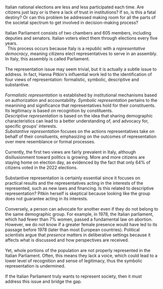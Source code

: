 
Italian national elections are less and less participated each time. Are citizens just lazy or is there a lack of trust in institutions? If so, is this a fatal destiny? Or can this problem be addressed making room for all the parts of the societal spectrum to get involved in decision-making process?
&nbsp;  
&nbsp;  
Italian Parliament consists of two chambers and 605 members, including deputies and senators. Italian voters elect them through elections every five years.
&nbsp;  
&nbsp;
This process occurs because Italy is a republic with a _representative democracy_, meaning citizens elect representatives to serve in an assembly. In Italy, this 
assembly is called Parliament.
&nbsp;  
&nbsp;  
The representation issue may seem trivial, but it is actually a subtle issue to address. In fact, Hanna Pitkin's influential work led to the identification of four views of representation: formalistic, symbolic, descriptive and substantive. 
&nbsp;  
&nbsp;  
_Formalistic representation_ is established by institutional mechanisms based on authorization and accountability. 
_Symbolic representation_ pertains to the meanining and significance that representatives hold for their constituents. Its legitimacy is based on recognition by constituents. 
&nbsp;  
_Descriptive representation_ is based on the idea that sharing demographic characteristics can lead to a better understanding of, and advocacy for, specific groups' interests. 
&nbsp;  
_Substantive representation_ focuses on the actions representatives take on behalf of their consituents, emphasizing on the outcomes of representation over mere resemblance or formal processes. 
&nbsp;  
&nbsp;  
Currently, the first two views are fairly prevalent in Italy, although disillusionment toward politics is growing. More and more citizens are staying home on election day, as evidenced by the fact that only 64% of citizens voted in the 2022 elections. 
&nbsp;  
&nbsp;  
Substantive representation is certainly essential since it focuses on practical results and the representatives acting in the interests of the represented, such as new laws and financing. Is this related to descriptive representation? Pitkin herself is skeptical because looking like the group does not guarantee acting in its interests. 
&nbsp;  
&nbsp;  
Conversely, a person can advocate for another even if they do not belong to the same demographic group. For example, in 1978, the Italian parliament, which had fewer than 7% women, passed a fundamental law on abortion. However, we do not know if a greater female presence would have led to its passage before 1978 (later than most European countries). Political scientists argue that _presence_ matters in deliberative settings because it affects what is discussed and how perspectives are received.
&nbsp;  
&nbsp;  
Yet, whole portions of the population are not properly represented in the Italian Parliament. Often, this means they lack a voice, which could lead to a lower level of recognition and sense of legitimacy, thus the symbolic representation is undermined.
&nbsp;  
&nbsp;  
If the Italian Parliament truly wants to represent society, then it must address this issue and bridge the gap.